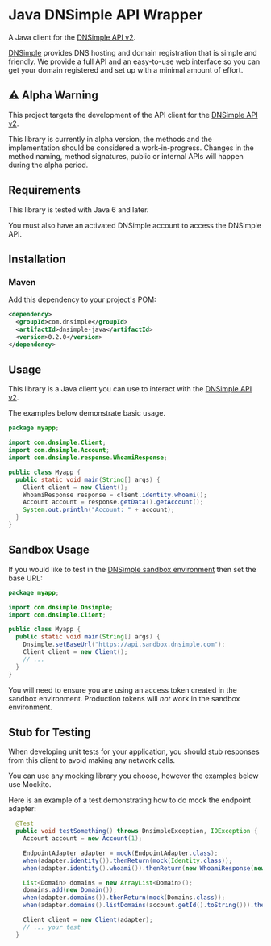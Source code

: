 # Java DNSimple API Wrapper

A Java client for the [DNSimple API v2](https://developer.dnsimple.com/v2/).

[DNSimple](https://dnsimple.com/) provides DNS hosting and domain registration that is simple and friendly.
We provide a full API and an easy-to-use web interface so you can get your domain registered and set up with a minimal amount of effort.

## :warning: Alpha Warning

This project targets the development of the API client for the [DNSimple API v2](https://developer.dnsimple.com/v2/).

This library is currently in alpha version, the methods and the implementation should be considered a work-in-progress. Changes in the method naming, method signatures, public or internal APIs will happen during the alpha period.

## Requirements

This library is tested with Java 6 and later.

You must also have an activated DNSimple account to access the DNSimple API.

## Installation

### Maven

Add this dependency to your project's POM:

```xml
<dependency>
  <groupId>com.dnsimple</groupId>
  <artifactId>dnsimple-java</artifactId>
  <version>0.2.0</version>
</dependency>
```

## Usage

This library is a Java client you can use to interact with the [DNSimple API v2](https://developer.dnsimple.com/v2/).

The examples below demonstrate basic usage.

```java
package myapp;

import com.dnsimple.Client;
import com.dnsimple.Account;
import com.dnsimple.response.WhoamiResponse;

public class Myapp {
  public static void main(String[] args) {
    Client client = new Client();
    WhoamiResponse response = client.identity.whoami();
    Account account = response.getData().getAccount();
    System.out.println("Account: " + account);
  }
}
```

## Sandbox Usage

If you would like to test in the [DNSimple sandbox environment](https://developer.dnsimple.com/sandbox/) then set the base URL:

```java
package myapp;

import com.dnsimple.Dnsimple;
import com.dnsimple.Client;

public class Myapp {
  public static void main(String[] args) {
    Dnsimple.setBaseUrl("https://api.sandbox.dnsimple.com");
    Client client = new Client();
    // ...
  }
}
```

You will need to ensure you are using an access token created in the sandbox environment. Production tokens will *not* work in the sandbox environment.

## Stub for Testing

When developing unit tests for your application, you should stub responses from this client to avoid making any network calls.

You can use any mocking library you choose, however the examples below use Mockito.

Here is an example of a test demonstrating how to do mock the endpoint adapter:

```java
  @Test
  public void testSomething() throws DnsimpleException, IOException {
    Account account = new Account(1);

    EndpointAdapter adapter = mock(EndpointAdapter.class);
    when(adapter.identity()).thenReturn(mock(Identity.class));
    when(adapter.identity().whoami()).thenReturn(new WhoamiResponse(new Whoami(account)));

    List<Domain> domains = new ArrayList<Domain>();
    domains.add(new Domain());
    when(adapter.domains()).thenReturn(mock(Domains.class));
    when(adapter.domains().listDomains(account.getId().toString())).thenReturn(new ListDomainsResponse(domains));

    Client client = new Client(adapter);
    // ... your test
  }
```
